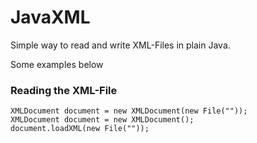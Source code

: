 <h1>JavaXML</h1>
<div>
  <p>Simple way to read and write XML-Files in plain Java.</p>
  <p>Some examples below</p>
</div>
<div>
  <h3>Reading the XML-File</h3>
  <code>XMLDocument document = new XMLDocument(new File("<your XML-File>"));</code>
  <br/>
  <code>XMLDocument document = new XMLDocument();</code>
  <br/>
  <code>document.loadXML(new File("<your XML-File>"));</code>
</div>
